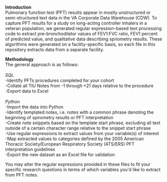 **Introduction**
<br>
Pulmonary function test (PFT) results appear in mostly unstructured or semi-structured text data in the VA Corporate Data Warehouse (CDW). To capture PFT results for a study on long-acting controller inhalers in a veteran population, we generated regular expression-based text processing code to extract pre-bronchodilator values of FEV1:FVC ratio, FEV1 percent of predicted value, and qualitative data describing spriometry results. These algorithms were generated on a facility-specific basis, so each file in this repository extracts data from a separate facility.

**Methodology**
<br>
The general approach is as follows:
<br>
<br>
*SQL*
<br>
-Identify PFTs procedures completed for your cohort
<br>
-Collate all TIU Notes from -1 through +21 days relative to the procedure
<br>
-Export data to Excel
<br>
<br>
*Python*
<br>
-Import the data into Python
<br>
-Identify templated notes, i.e. notes with a common phrase denoting the beginning of spirometry results or PFT interpretation
<br>
-Create note snippets based on the template start phrase, excluding all text outside of a certain character range relative to the snippet start phrase
<br>
-Use regular expressions to extract values from your variable(s) of interest
<br>
-Map extracted values to categories defined by the 2005 American Thoracic Society/European Respiratory Society (ATS/ERS) PFT interpretation guidelines
<br>
-Export the new dataset as an Excel file for validation

You may alter the regular expressions provided in these files to fit your specific research questions in terms of which variables you'd like to extract from PFT notes.
